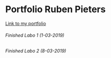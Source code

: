 # Portfolio Ruben Pieters

[Link to my portfolio](https://github.com/ApacheHelikopter/2imd-webtech3-portfolio.git)

###### Finished Labo 1 (1-03-2019)

###### Finished Labo 2 (8-03-2019)

